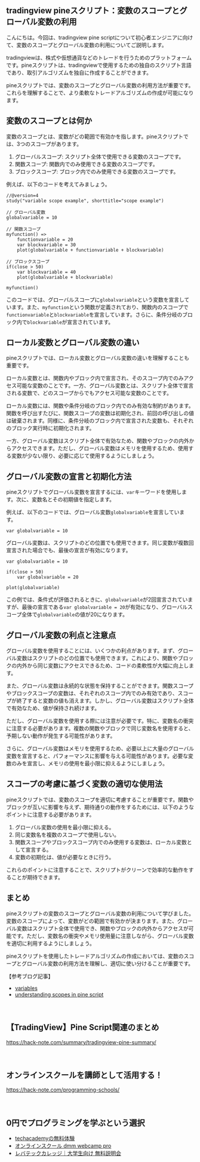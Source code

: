 <!--
title: 【tradingview】pineスクリプト：変数のスコープとグローバル変数の利用
tags: tradingview,pine
id: 
private: false
-->

## tradingview pineスクリプト：変数のスコープとグローバル変数の利用

こんにちは。今回は、tradingview pine scriptについて初心者エンジニアに向けて、変数のスコープとグローバル変数の利用についてご説明します。

tradingviewは、株式や仮想通貨などのトレードを行うためのプラットフォームです。pineスクリプトは、tradingviewで使用するための独自のスクリプト言語であり、取引アルゴリズムを独自に作成することができます。

pineスクリプトでは、変数のスコープとグローバル変数の利用方法が重要です。これらを理解することで、より柔軟なトレードアルゴリズムの作成が可能になります。

## 変数のスコープとは何か

変数のスコープとは、変数がどの範囲で有効かを指します。pineスクリプトでは、3つのスコープがあります。

1. グローバルスコープ: スクリプト全体で使用できる変数のスコープです。
2. 関数スコープ: 関数内でのみ使用できる変数のスコープです。
3. ブロックスコープ: ブロック内でのみ使用できる変数のスコープです。

例えば、以下のコードを考えてみましょう。

```pine
//@version=4
study("variable scope example", shorttitle="scope example")

// グローバル変数
globalvariable = 10

// 関数スコープ
myfunction() =>
    functionvariable = 20
    var blockvariable = 30
    plot(globalvariable + functionvariable + blockvariable)

// ブロックスコープ
if(close > 50)
    var blockvariable = 40
    plot(globalvariable + blockvariable)

myfunction()
```

このコードでは、グローバルスコープに`globalvariable`という変数を宣言しています。また、`myfunction`という関数が定義されており、関数内のスコープで`functionvariable`と`blockvariable`を宣言しています。さらに、条件分岐のブロック内で`blockvariable`が宣言されています。

## ローカル変数とグローバル変数の違い

pineスクリプトでは、ローカル変数とグローバル変数の違いを理解することも重要です。

ローカル変数とは、関数内やブロック内で宣言され、そのスコープ内でのみアクセス可能な変数のことです。一方、グローバル変数とは、スクリプト全体で宣言される変数で、どのスコープからでもアクセス可能な変数のことです。

ローカル変数には、関数や条件分岐のブロック内でのみ有効な制約があります。関数を呼び出すたびに、関数スコープの変数は初期化され、前回の呼び出しの値は破棄されます。同様に、条件分岐のブロック内で宣言された変数も、それぞれのブロック実行時に初期化されます。

一方、グローバル変数はスクリプト全体で有効なため、関数やブロックの内外からアクセスできます。ただし、グローバル変数はメモリを使用するため、使用する変数が少ない限り、必要に応じて使用するようにしましょう。

## グローバル変数の宣言と初期化方法

pineスクリプトでグローバル変数を宣言するには、`var`キーワードを使用します。次に、変数名とその初期値を指定します。

例えば、以下のコードでは、グローバル変数`globalvariable`を宣言しています。

```pine
var globalvariable = 10
```

グローバル変数は、スクリプトのどの位置でも使用できます。同じ変数が複数回宣言された場合でも、最後の宣言が有効になります。

```pine
var globalvariable = 10

if(close > 50)
    var globalvariable = 20

plot(globalvariable)
```

この例では、条件式が評価されるときに、`globalvariable`が2回宣言されていますが、最後の宣言である`var globalvariable = 20`が有効になり、グローバルスコープ全体で`globalvariable`の値が20になります。

## グローバル変数の利点と注意点

グローバル変数を使用することには、いくつかの利点があります。まず、グローバル変数はスクリプトのどの位置でも使用できます。これにより、関数やブロックの内外から同じ変数にアクセスできるため、コードの柔軟性が大幅に向上します。

また、グローバル変数は永続的な状態を保持することができます。関数スコープやブロックスコープの変数は、それぞれのスコープ内でのみ有効であり、スコープが終了すると変数の値も消えます。しかし、グローバル変数はスクリプト全体で有効なため、値が保持され続けます。

ただし、グローバル変数を使用する際には注意が必要です。特に、変数名の衝突に注意する必要があります。複数の関数やブロックで同じ変数名を使用すると、予期しない動作が発生する可能性があります。

さらに、グローバル変数はメモリを使用するため、必要以上に大量のグローバル変数を宣言すると、パフォーマンスに影響を与える可能性があります。必要な変数のみを宣言し、メモリの使用を最小限に抑えるようにしましょう。

## スコープの考慮に基づく変数の適切な使用法

pineスクリプトでは、変数のスコープを適切に考慮することが重要です。関数やブロックが互いに影響を与えず、期待通りの動作をするためには、以下のようなポイントに注意する必要があります。

1. グローバル変数の使用を最小限に抑える。
2. 同じ変数名を複数のスコープで使用しない。
3. 関数スコープやブロックスコープ内でのみ使用する変数は、ローカル変数として宣言する。
4. 変数の初期化は、値が必要なときに行う。

これらのポイントに注意することで、スクリプトがクリーンで効率的な動作をすることが期待できます。

## まとめ

pineスクリプトの変数のスコープとグローバル変数の利用について学びました。変数のスコープによって、変数がどの範囲で有効かが決まります。また、グローバル変数はスクリプト全体で使用でき、関数やブロックの内外からアクセスが可能です。ただし、変数名の衝突やメモリ使用量に注意しながら、グローバル変数を適切に利用するようにしましょう。

pineスクリプトを使用したトレードアルゴリズムの作成においては、変数のスコープとグローバル変数の利用方法を理解し、適切に使い分けることが重要です。

【参考ブログ記事】
- [variables](https://www.tradingview.com/pine-script-docs/en/v5/concepts/local_vs_global_variables.html)
- [understanding scopes in pine script](https://medium.com/analytics-vidhya/understanding-scopes-in-pine-script-6b1cdc98968e)

　

## 【TradingView】Pine Script関連のまとめ
https://hack-note.com/summary/tradingview-pine-summary/

　

## オンラインスクールを講師として活用する！
https://hack-note.com/programming-schools/

　

## 0円でプログラミングを学ぶという選択
- [techacademyの無料体験](//af.moshimo.com/af/c/click?a_id=2612475&amp;p_id=1555&amp;pc_id=2816&amp;pl_id=22706&amp;url=https%3a%2f%2ftechacademy.jp%2fhtmlcss-trial%3futm_source%3dmoshimo%26utm_medium%3daffiliate%26utm_campaign%3dtextad)
- [オンラインスクール dmm webcamp pro](//af.moshimo.com/af/c/click?a_id=2612482&amp;p_id=1363&amp;pc_id=2297&amp;pl_id=39999&amp;guid=on)
- [レバテックカレッジ｜大学生向け 無料説明会](//af.moshimo.com/af/c/click?a_id=4071793&p_id=3198&pc_id=7488&pl_id=41848)

